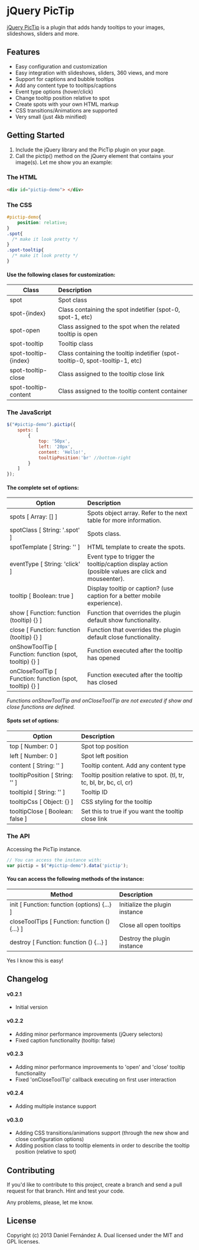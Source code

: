 jQuery PicTip
======

[jQuery PicTip](http://pictip.greenmandarine.net/) is a plugin that adds handy tooltips to your images, slideshows, sliders and more.

Features
--------

- Easy configuration and customization
- Easy integration with slideshows, sliders, 360 views, and more
- Support for captions and bubble tooltips
- Add any content type to tooltips/captions
- Event type options (hover/click)
- Change tooltip position relative to spot
- Create spots with your own HTML markup
- CSS transitions/Animations are supported
- Very small (just 4kb minified)

Getting Started
---------------
1. Include the jQuery library and the PicTip plugin on your page.
2. Call the pictip() method on the jQuery element that contains your image(s).
Let me show you an example:

### The HTML

```html
<div id="pictip-demo"> </div>
```

### The CSS

```css
#pictip-demo{
    position: relative;
}
.spot{
  /* make it look pretty */
}
.spot-tooltip{
  /* make it look pretty */
}
```

#### Use the following clases for customization:

| Class                | Description                                                                   |
| -------------------- |:----------------------------------------------------------------------------- |
| spot                 | Spot class                                                                    |
| spot-{index}         | Class containing the spot indetifier (spot-0, spot-1, etc)                    |
| spot-open            | Class assigned to the spot when the related tooltip is open                   |
| spot-tooltip         | Tooltip class                                                                 |
| spot-tooltip-{index} | Class containing the tooltip indetifier (spot-tooltip-0, spot-tooltip-1, etc) |
| spot-tooltip-close   | Class assigned to the tooltip close link                                      |
| spot-tooltip-content | Class assigned to the tooltip content container                               |

### The JavaScript
```javascript
$("#pictip-demo").pictip({
    spots: [
        {
            top: '50px',
            left: '20px',
            content: 'Hello!',
            tooltipPosition:'br' //bottom-right
        }
    ]
});
```

#### The complete set of options:

| Option                                                   | Description                                                                                         |
| -------------------------------------------------------- |:--------------------------------------------------------------------------------------------------- |
| spots [ Array: [] ]                                      | Spots object array. Refer to the next table for more information.                                   |
| spotClass [ String: '.spot' ]                            | Spots class.                                                                                        |
| spotTemplate [ String: '<a></a>' ]                       | HTML template to create the spots.                                                                  |
| eventType [ String: 'click' ]                            | Event type to trigger the tooltip/caption display action (posible values are click and mouseenter). |
| tooltip [ Boolean: true ]                                | Display tooltip or caption? (use caption for a better mobile experience).                           |
| show [ Function: function (tooltip) {} ]                 | Function that overrides the plugin default show functionality.                                      |
| close [ Function: function (tooltip) {} ]                | Function that overrides the plugin default close functionality.                                     |
| onShowToolTip [ Function: function (spot, tooltip) {} ]  | Function executed after the tooltip has opened                                                      |
| onCloseToolTip [ Function: function (spot, tooltip) {} ] | Function executed after the tooltip has closed                                                      |

*Functions onShowToolTip and onCloseToolTip are not executed if show and close functions are defined.*

#### Spots set of options:

| Option                          | Description                                                         |
| ------------------------------- |:------------------------------------------------------------------- |
| top [ Number: 0 ]               | Spot top position                                                   |
| left [ Number: 0 ]              | Spot left position                                                  |
| content [ String: '' ]          | Tooltip content. Add any content type                               |
| tooltipPosition [ String: '' ]  | Tooltip position relative to spot. (tl, tr, tc, bl, br, bc, cl, cr) |
| tooltipId [ String: '' ]        | Tooltip ID                                                          |
| tooltipCss [ Object: {} ]       | CSS styling for the tooltip                                         |
| tooltipClose [ Boolean: false ] | Set this to true if you want the tooltip close link                 |

### The API
Accessing the PicTip instance.

```javascript
// You can access the instance with:
var pictip = $("#pictip-demo").data('pictip');
```

#### You can access the following methods of the instance:

| Method                                        | Description                    |
| --------------------------------------------- |:------------------------------ |
| init [ Function: function (options) {...} ]   | Initialize the plugin instance |
| closeToolTips [ Function: function () {...} ] | Close all open tooltips        |
| destroy [ Function: function () {...} ]       | Destroy the plugin instance    |

Yes I know this is easy!

## Changelog

#### v0.2.1

- Initial version

#### v0.2.2

- Adding minor performance improvements (jQuery selectors)
- Fixed caption functionality (tooltip: false)

#### v0.2.3

- Adding minor performance improvements to 'open' and 'close' tooltip functionality
- Fixed 'onCloseToolTip' callback executing on first user interaction

#### v0.2.4

- Adding multiple instance support

#### v0.3.0

- Adding CSS transitions/animations support (through the new show and close configuration options)
- Adding position class to tooltip elements in order to describe the tooltip position (relative to spot)

## Contributing

If you'd like to contribute to this project, create a branch and send a pull request for that branch.
Hint and test your code.

Any problems, please, let me know.

## License
Copyright (c) 2013 Daniel Fernández A.
Dual licensed under the MIT and GPL licenses.